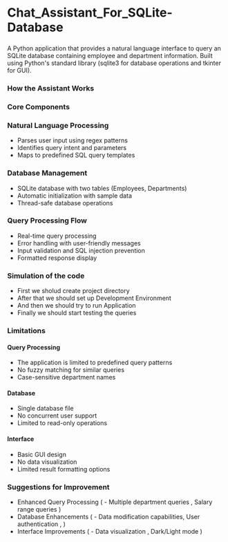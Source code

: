 # Chat_Assistant_For_SQLite-Database

###
A Python application that provides a natural language interface to query an SQLite database containing employee and department information. Built using Python's standard library (sqlite3 for database operations and tkinter for GUI).

### How the Assistant Works
### Core Components

### Natural Language Processing

* Parses user input using regex patterns
* Identifies query intent and parameters
* Maps to predefined SQL query templates


### Database Management

* SQLite database with two tables (Employees, Departments)
* Automatic initialization with sample data
* Thread-safe database operations

### Query Processing Flow

* Real-time query processing
* Error handling with user-friendly messages
* Input validation and SQL injection prevention
* Formatted response display

### Simulation of the code

* First we sholud create project directory
* After that we should set up Development Environment
* And then we should try to run Application
* Finally we should start testing the  queries


### Limitations

#### Query Processing

* The application is limited to predefined query patterns
* No fuzzy matching for similar queries
* Case-sensitive department names


#### Database

* Single database file
* No concurrent user support
* Limited to read-only operations


#### Interface

* Basic GUI design
* No data visualization
* Limited result formatting options

### Suggestions for Improvement 

* Enhanced Query Processing ( -  Multiple department queries , Salary range queries )
* Database Enhancements ( - Data modification capabilities, User authentication , )
* Interface Improvements ( - Data visualization , Dark/Light mode )
